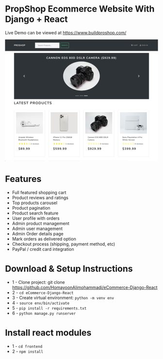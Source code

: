 # PropShop Ecommerce Website With Django + React

Live Demo can be viewed at https://www.buildproshop.com/


![DEMO](static/images/proshop_django_demo.png)


# Features
* Full featured shopping cart
* Product reviews and ratings
* Top products carousel
* Product pagination
* Product search feature
* User profile with orders
* Admin product management
* Admin user management
* Admin Order details page
* Mark orders as delivered option
* Checkout process (shipping, payment method, etc)
* PayPal / credit card integration


# Download & Setup Instructions

* 1 - Clone project: git clone https://github.com/HomayoonAlimohammadi/eCommerce-Django-React
* 2 - ```cd eCommerce-Django-React```
* 3 - Create virtual environment: ``` python -m venv env ```
* 4 - ```source env/bin/activate```
* 5 - ```pip install -r requirements.txt```
* 6 - ```python manage.py runserver```

# Install react modules
* 1 - ```cd frontend```
* 2 - ```npm install```
